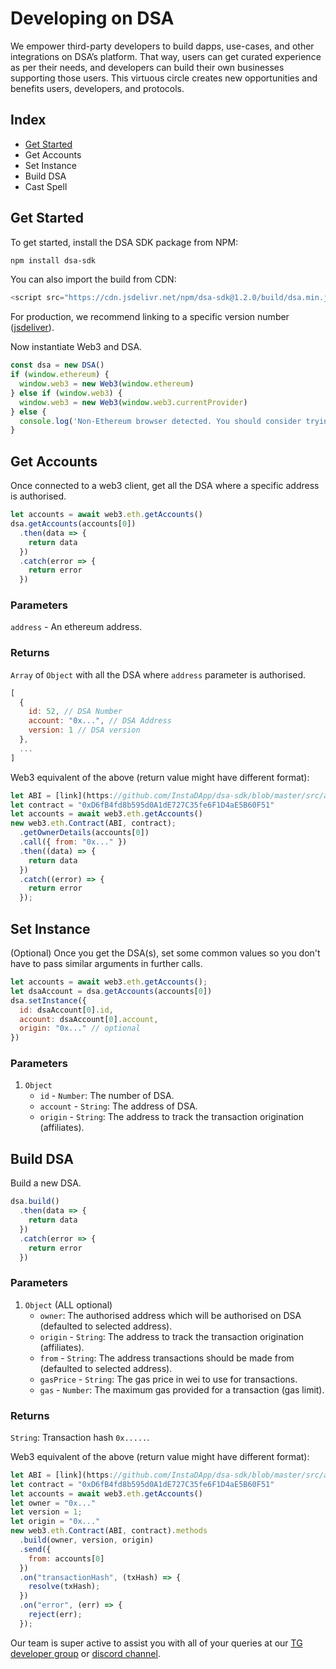 # Developing on DSA
We empower third-party developers to build dapps, use-cases, and other integrations on DSA’s platform. That way, users can get curated experience as per their needs, and developers can build their own businesses supporting those users. This virtuous circle creates new opportunities and benefits users, developers, and protocols.

## Index
* [Get Started](#get-started)
* Get Accounts
* Set Instance
* Build DSA
* Cast Spell

## Get Started

To get started, install the DSA SDK package from NPM:

```bash
npm install dsa-sdk
```

You can also import the build from CDN:

```js
<script src="https://cdn.jsdelivr.net/npm/dsa-sdk@1.2.0/build/dsa.min.js"></script>
```

For production, we recommend linking to a specific version number ([jsdeliver](https://www.jsdelivr.com/package/npm/dsa-sdk)).

Now instantiate Web3 and DSA.

```js
const dsa = new DSA()
if (window.ethereum) {
  window.web3 = new Web3(window.ethereum)
} else if (window.web3) {
  window.web3 = new Web3(window.web3.currentProvider)
} else {
  console.log('Non-Ethereum browser detected. You should consider trying MetaMask!')
}
```


## Get Accounts

Once connected to a web3 client, get all the DSA where a specific address is authorised.

```js
let accounts = await web3.eth.getAccounts()
dsa.getAccounts(accounts[0])
  .then(data => {
    return data
  })
  .catch(error => {
    return error
  })
```

### Parameters
`address` - An ethereum address.

### Returns
`Array` of `Object` with all the DSA where `address` parameter is authorised.

```js
[
  {
    id: 52, // DSA Number
    account: "0x...", // DSA Address
    version: 1 // DSA version
  },
  ...
]
```

Web3 equivalent of the above (return value might have different format):
```js
let ABI = [link](https://github.com/InstaDApp/dsa-sdk/blob/master/src/abi/resolvers/core.json)
let contract = "0xD6fB4fd8b595d0A1dE727C35fe6F1D4aE5B60F51"
let accounts = await web3.eth.getAccounts()
new web3.eth.Contract(ABI, contract);
  .getOwnerDetails(accounts[0])
  .call({ from: "0x..." })
  .then((data) => {
    return data
  })
  .catch((error) => {
    return error
  });
```


## Set Instance

(Optional) Once you get the DSA(s), set some common values so you don't have to pass similar arguments in further calls.

```js
let accounts = await web3.eth.getAccounts();
let dsaAccount = dsa.getAccounts(accounts[0])
dsa.setInstance({
  id: dsaAccount[0].id,
  account: dsaAccount[0].account,
  origin: "0x..." // optional
})
```

### Parameters
1. `Object`
   * `id` - `Number`: The number of DSA.
   * `account` - `String`: The address of DSA.
   * `origin` - `String`: The address to track the transaction origination (affiliates).


## Build DSA

Build a new DSA.

```js
dsa.build()
  .then(data => {
    return data
  })
  .catch(error => {
    return error
  })
```

### Parameters
1. `Object` (ALL optional)
   * `owner`: The authorised address which will be authorised on DSA (defaulted to selected address).
   * `origin` - `String`: The address to track the transaction origination (affiliates).
   * `from` - `String`: The address transactions should be made from (defaulted to selected address).
   * `gasPrice` - `String`: The gas price in wei to use for transactions.
   * `gas` - `Number`: The maximum gas provided for a transaction (gas limit).

### Returns
`String`: Transaction hash `0x.....`.

Web3 equivalent of the above (return value might have different format):
```js
let ABI = [link](https://github.com/InstaDApp/dsa-sdk/blob/master/src/abi/core/index.json)
let contract = "0xD6fB4fd8b595d0A1dE727C35fe6F1D4aE5B60F51"
let accounts = await web3.eth.getAccounts()
let owner = "0x..."
let version = 1;
let origin = "0x..."
new web3.eth.Contract(ABI, contract).methods
  .build(owner, version, origin)
  .send({
    from: accounts[0]
  })
  .on("transactionHash", (txHash) => {
    resolve(txHash);
  })
  .on("error", (err) => {
    reject(err);
  });
```

Our team is super active to assist you with all of your queries at our [TG developer group](https://t.me/instadevelopers) or [discord channel](https://discord.gg/83vvrnY).